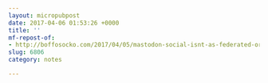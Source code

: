 ```yaml
---
layout: micropubpost
date: 2017-04-06 01:53:26 +0000
title: ''
mf-repost-of:
- http://boffosocko.com/2017/04/05/mastodon-social-isnt-as-federated-or-as-decentralized-as-the-indie-web/
slug: 6806
category: notes

---
```

